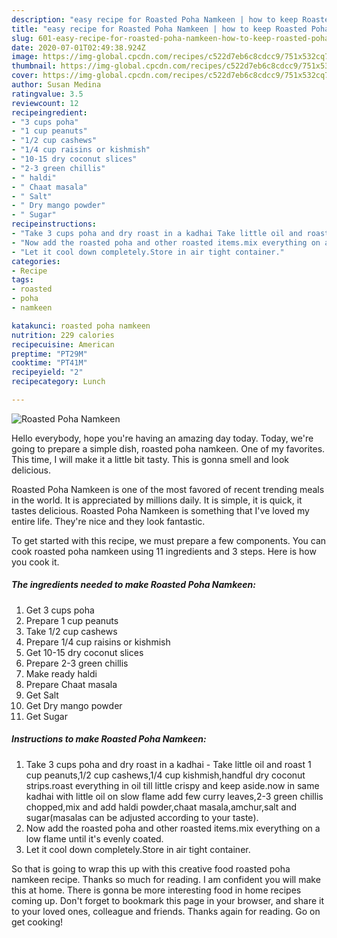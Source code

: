 ```yaml
---
description: "easy recipe for Roasted Poha Namkeen | how to keep Roasted Poha Namkeen"
title: "easy recipe for Roasted Poha Namkeen | how to keep Roasted Poha Namkeen"
slug: 601-easy-recipe-for-roasted-poha-namkeen-how-to-keep-roasted-poha-namkeen
date: 2020-07-01T02:49:38.924Z
image: https://img-global.cpcdn.com/recipes/c522d7eb6c8cdcc9/751x532cq70/roasted-poha-namkeen-recipe-main-photo.jpg
thumbnail: https://img-global.cpcdn.com/recipes/c522d7eb6c8cdcc9/751x532cq70/roasted-poha-namkeen-recipe-main-photo.jpg
cover: https://img-global.cpcdn.com/recipes/c522d7eb6c8cdcc9/751x532cq70/roasted-poha-namkeen-recipe-main-photo.jpg
author: Susan Medina
ratingvalue: 3.5
reviewcount: 12
recipeingredient:
- "3 cups poha"
- "1 cup peanuts"
- "1/2 cup cashews"
- "1/4 cup raisins or kishmish"
- "10-15 dry coconut slices"
- "2-3 green chillis"
- " haldi"
- " Chaat masala"
- " Salt"
- " Dry mango powder"
- " Sugar"
recipeinstructions:
- "Take 3 cups poha and dry roast in a kadhai Take little oil and roast 1 cup peanuts,1/2 cup cashews,1/4 cup kishmish,handful dry coconut strips.roast everything in oil till little crispy and keep aside.now in same kadhai with little oil on slow flame add few curry leaves,2-3 green chillis chopped,mix and add haldi powder,chaat masala,amchur,salt and sugar(masalas can be adjusted according to your taste)."
- "Now add the roasted poha and other roasted items.mix everything on a low flame until it&#39;s evenly coated."
- "Let it cool down completely.Store in air tight container."
categories:
- Recipe
tags:
- roasted
- poha
- namkeen

katakunci: roasted poha namkeen 
nutrition: 229 calories
recipecuisine: American
preptime: "PT29M"
cooktime: "PT41M"
recipeyield: "2"
recipecategory: Lunch

---
```



![Roasted Poha Namkeen](https://img-global.cpcdn.com/recipes/c522d7eb6c8cdcc9/751x532cq70/roasted-poha-namkeen-recipe-main-photo.jpg)

Hello everybody, hope you're having an amazing day today. Today, we're going to prepare a simple dish, roasted poha namkeen. One of my favorites. This time, I will make it a little bit tasty. This is gonna smell and look delicious.



Roasted Poha Namkeen is one of the most favored of recent trending meals in the world. It is appreciated by millions daily. It is simple, it is quick, it tastes delicious. Roasted Poha Namkeen is something that I've loved my entire life. They're nice and they look fantastic.


To get started with this recipe, we must prepare a few components. You can cook roasted poha namkeen using 11 ingredients and 3 steps. Here is how you cook it.

<!--inarticleads1-->

##### The ingredients needed to make Roasted Poha Namkeen:

1. Get 3 cups poha
1. Prepare 1 cup peanuts
1. Take 1/2 cup cashews
1. Prepare 1/4 cup raisins or kishmish
1. Get 10-15 dry coconut slices
1. Prepare 2-3 green chillis
1. Make ready  haldi
1. Prepare  Chaat masala
1. Get  Salt
1. Get  Dry mango powder
1. Get  Sugar




<!--inarticleads2-->

##### Instructions to make Roasted Poha Namkeen:

1. Take 3 cups poha and dry roast in a kadhai - Take little oil and roast 1 cup peanuts,1/2 cup cashews,1/4 cup kishmish,handful dry coconut strips.roast everything in oil till little crispy and keep aside.now in same kadhai with little oil on slow flame add few curry leaves,2-3 green chillis chopped,mix and add haldi powder,chaat masala,amchur,salt and sugar(masalas can be adjusted according to your taste).
1. Now add the roasted poha and other roasted items.mix everything on a low flame until it&#39;s evenly coated.
1. Let it cool down completely.Store in air tight container.




So that is going to wrap this up with this creative food roasted poha namkeen recipe. Thanks so much for reading. I am confident you will make this at home. There is gonna be more interesting food in home recipes coming up. Don't forget to bookmark this page in your browser, and share it to your loved ones, colleague and friends. Thanks again for reading. Go on get cooking!
